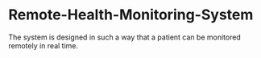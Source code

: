 # Remote-Health-Monitoring-System
The system is designed in such a way that a patient can be monitored remotely in real time.
